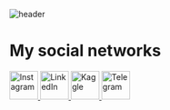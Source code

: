 ![header](https://capsule-render.vercel.app/api?type=waving&height=300&color=gradient&text=📈%20Hey%20Everyone!%20📊&textBg=false&fontColor=FFFFFF)
<h1>My social networks</h1
<div style="display: flex; align-items: center; gap: 10px;">
  <a href="https://www.instagram.com/l.artem.3/">
    <img height="50" src="https://user-images.githubusercontent.com/46517096/166974368-9798f39f-1f46-499c-b14e-81f0a3f83a06.png" alt="Instagram"/>
  </a>
  <a href="https://www.linkedin.com/in/artem-latko-97414a31b/">
    <img height="50" src="https://github.com/user-attachments/assets/3bb8128e-9b84-43b4-85cb-89afcd5b309c" alt="LinkedIn"/>
  </a>
  <a href="https://www.kaggle.com/latkoartem">
    <img height="50" src="https://github.com/user-attachments/assets/fa41ceaf-5912-4a58-a3e6-15a97e160303" alt="Kaggle"/>
  </a>
  <a href="https://t.me/Artem3l0">
    <img height="50" src="https://github.com/user-attachments/assets/1d8f77ba-1460-466b-922c-960a2102de0f" alt="Telegram"/>
  </a>
</div>
